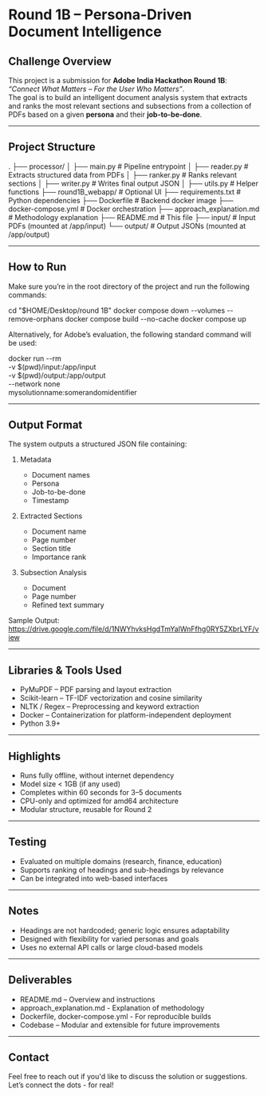 
# Round 1B – Persona-Driven Document Intelligence

##  Challenge Overview
This project is a submission for **Adobe India Hackathon Round 1B**: _“Connect What Matters – For the User Who Matters”_.  
The goal is to build an intelligent document analysis system that extracts and ranks the most relevant sections and subsections from a collection of PDFs based on a given **persona** and their **job-to-be-done**.

---

##  Project Structure

.
├── processor/
│   ├── main.py              # Pipeline entrypoint
│   ├── reader.py            # Extracts structured data from PDFs
│   ├── ranker.py            # Ranks relevant sections
│   ├── writer.py            # Writes final output JSON
│   ├── utils.py             # Helper functions
├── round1B_webapp/          # Optional UI
├── requirements.txt         # Python dependencies
├── Dockerfile               # Backend docker image
├── docker-compose.yml       # Docker orchestration
├── approach_explanation.md  # Methodology explanation
├── README.md                # This file
├── input/                   # Input PDFs (mounted at /app/input)
└── output/                  # Output JSONs (mounted at /app/output)

---

##  How to Run

Make sure you’re in the root directory of the project and run the following commands:

cd "$HOME/Desktop/round 1B"
docker compose down --volumes --remove-orphans
docker compose build --no-cache
docker compose up

Alternatively, for Adobe’s evaluation, the following standard command will be used:

docker run --rm \
  -v $(pwd)/input:/app/input \
  -v $(pwd)/output:/app/output \
  --network none \
  mysolutionname:somerandomidentifier

---

##  Output Format

The system outputs a structured JSON file containing:

1. Metadata
   - Document names
   - Persona
   - Job-to-be-done
   - Timestamp

2. Extracted Sections
   - Document name
   - Page number
   - Section title
   - Importance rank

3. Subsection Analysis
   - Document
   - Page number
   - Refined text summary

Sample Output:
https://drive.google.com/file/d/1NWYhvksHgdTmYaIWnFfhg0RY5ZXbrLYF/view 

---

##  Libraries & Tools Used

- PyMuPDF – PDF parsing and layout extraction
- Scikit-learn – TF-IDF vectorization and cosine similarity
- NLTK / Regex – Preprocessing and keyword extraction
- Docker – Containerization for platform-independent deployment
- Python 3.9+

---

##  Highlights

- Runs fully offline, without internet dependency
- Model size < 1GB (if any used)
- Completes within 60 seconds for 3–5 documents
- CPU-only and optimized for amd64 architecture
- Modular structure, reusable for Round 2

---

##  Testing

- Evaluated on multiple domains (research, finance, education)
- Supports ranking of headings and sub-headings by relevance
- Can be integrated into web-based interfaces

---

##  Notes

- Headings are not hardcoded; generic logic ensures adaptability
- Designed with flexibility for varied personas and goals
- Uses no external API calls or large cloud-based models

---

##  Deliverables

- README.md – Overview and instructions
- approach_explanation.md - Explanation of methodology
- Dockerfile, docker-compose.yml - For reproducible builds
- Codebase – Modular and extensible for future improvements

---

##  Contact

Feel free to reach out if you'd like to discuss the solution or suggestions.  
Let’s connect the dots - for real!
